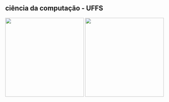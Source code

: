 <h2>ciência da computação - UFFS</h2>



<img width='250' src='https://user-images.githubusercontent.com/31110504/112992698-ca1f9780-913e-11eb-8bd2-edacf4b6c7f1.png'/>
<img width='250' src='https://user-images.githubusercontent.com/31110504/112992481-96dd0880-913e-11eb-9adc-814a9c1d762d.png'/>

